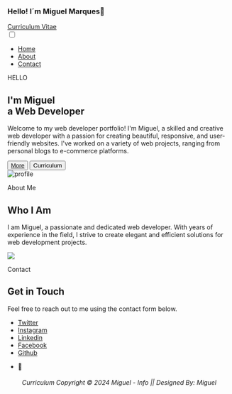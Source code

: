 ### Hello! I´m Miguel Marques👋
<!DOCTYPE html>
<html lang="en">
<head>
  <meta charset="UTF-8" />
  <meta name="viewport" content="width=device-width, initial-scale=1.0" />
  <title>Currículo.com</title>
  <link rel="stylesheet" href="/Main/main.css" />
  <link rel="javascript" href="/Main/main.js" />
  <link rel="shortcut icon" href="/Main/Fotos/500_F_223823193_NfVzS8XCczXgu60WfAPKcB3FAEkRHIKU.jpg" type="image" />
  <link rel="preconnect" href="https://fonts.googleapis.com" />
  <link rel="preconnect" href="https://fonts.gstatic.com" crossorigin />
  <link
  href="https://fonts.googleapis.com/css2?family=Poppins&display=swap"
  rel="stylesheet"
/>
</head>
<body>
  <nav>
    <div class="nav__content">
      <div class="logo"><a href="#">Curriculum Vitae</a></div>
      <label for="check" class="checkbox">
        <i class="ri-menu-line"></i>
      </label>
      <input type="checkbox" name="check" id="check" />
      <ul>
        <li><a href="#" class="active">Home</a></li>
        <li><a href="#about">About</a></li>
        <li><a href="#contact">Contact</a></li>
      </ul>
    </div>
  </nav>
  <section class="section" id="home">
    <div class="section__container">
      <div class="content">
        <p class="subtitle">HELLO</p>
        <h1 class="title">
          I'm <span>Miguel<br />a</span> Web Developer
        </h1>
        <p class="description">
          Welcome to my web developer portfolio! I'm Miguel, a skilled and
          creative web developer with a passion for creating beautiful,
          responsive, and user-friendly websites. I've worked on a variety of
          web projects, ranging from personal blogs to e-commerce platforms.
        </p>
        <div class="action__btns">
          <button class="hire__me">
            <a href="#about" class="hire__me">More</a>
          </button>
          <a href="/Main/Fotos/Curriculo Miguel Marques.pdf " download>
            <button class="portfolio">Curriculum</button>
          </a>
        </div>
      </div>
      <div class="image">
        <img src="/Main/Fotos/Logo.PNG" alt="profile" />
      </div>
    </div>
  </section>
  <section class="section" id="about">
    <div class="section__container">
      <div class="content" id="aboutContent">
        <p class="subtitle">About Me</p>
        <h2 class="title">Who I Am</h2>
        <p class="description">
          I am Miguel, a passionate and dedicated web developer. With years of experience in the field, I strive to create elegant and efficient solutions for web development projects.
        </p>
        <div class="action__btns">
        </div>
        <img src="about.jpg" id="myImage"/>
      </div>
    </div>
  </section>
  <section class="section" id="contact">
    <div class="section__container">
      <div class="content">
        <p class="subtitle">Contact</p>
        <h2 class="title">Get in Touch</h2>
        <p class="description">Feel free to reach out to me using the contact form below.</p>
      </div>
      <div class="image">
      </div>
    </div>
  </section>
  <div class="back-to-top" onclick="topFunction()" id="back-to-top">
    <i class="fa-solid fa-arrow-up"></i>
  </div>
  <div class="footer">
    <ul>
      <li><a href="https://twitter.com/julesforrest">Twitter</a></li>
      <li><a href="https://codepen.io/julesforrest">Instagram</a></li>
      <li><a href="mailto:julesforrest@gmail.com">Linkedin</a></li>
      <li><a href="https://dribbble.com/julesforrest">Facebook</a></li>
      <li><a href="https://github.com/julesforrest">Github</a></li>
      <li>
        <p>👋</p>
      </li>
    </ul>
  </div>
  <center>
  <div class="footermiguel">
    <h6>Curriculum Copyright © 2024 Miguel - Info || Designed By: Miguel</h6>
  </div>
</center>
  </footer>
</body>
</html>

